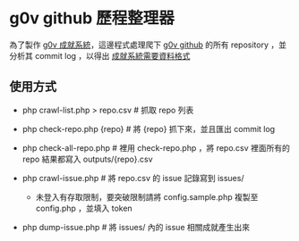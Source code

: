 g0v github 歷程整理器
=====================

為了製作 [g0v 成就系統](https://badge.g0v.tw)，這邊程式處理爬下 [g0v github](https://github.com/g0v) 的所有 repository ，並分析其 commit log ，以得出 [成就系統需要資料格式](https://g0v.hackmd.io/egkNjY94QfqC8DlN1AzM-g?both#%E8%B3%87%E6%96%99%E6%A0%BC%E5%BC%8F%E8%A6%8F%E5%8A%83)

使用方式
--------
- php crawl-list.php > repo.csv  # 抓取 repo 列表
- php check-repo.php {repo} # 將 {repo} 抓下來，並且匯出 commit log
- php check-all-repo.php # 裡用 check-repo.php ，將 repo.csv 裡面所有的 repo 結果都寫入 outputs/{repo}.csv

- php crawl-issue.php # 將 repo.csv 的 issue 記錄寫到 issues/
  - 未登入有存取限制，要突破限制請將 config.sample.php 複製至 config.php ，並填入 token
- php dump-issue.php # 將 issues/ 內的 issue 相關成就產生出來



